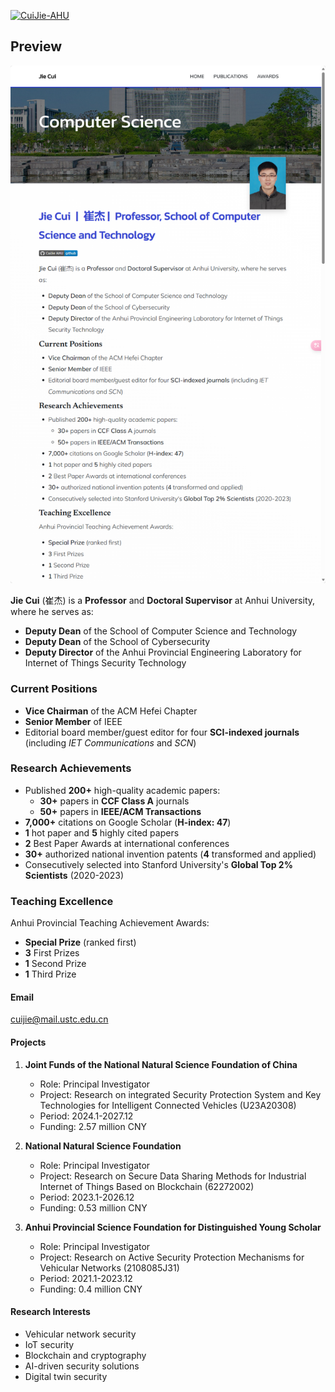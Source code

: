 [![CuiJie-AHU](https://img.shields.io/badge/CuiJie%20AHU-github-blue?logo=github)](https://github.com/CuiJie-AHU)

## Preview
[![Screenshot of the Website](./pre.png)](https://cuijie-ahu.github.io/)

**Jie Cui** (崔杰) is a **Professor** and **Doctoral Supervisor** at Anhui University, where he serves as:
- **Deputy Dean** of the School of Computer Science and Technology
- **Deputy Dean** of the School of Cybersecurity
- **Deputy Director** of the Anhui Provincial Engineering Laboratory for Internet of Things Security Technology

### Current Positions
- **Vice Chairman** of the ACM Hefei Chapter
- **Senior Member** of IEEE
- Editorial board member/guest editor for four **SCI-indexed journals** (including *IET Communications* and *SCN*)

### Research Achievements
- Published **200+** high-quality academic papers:
  - **30+** papers in **CCF Class A** journals
  - **50+** papers in **IEEE/ACM Transactions**
- **7,000+** citations on Google Scholar (**H-index: 47**)
- **1** hot paper and **5** highly cited papers
- **2** Best Paper Awards at international conferences
- **30+** authorized national invention patents (**4** transformed and applied)
- Consecutively selected into Stanford University's **Global Top 2% Scientists** (2020-2023)

### Teaching Excellence
Anhui Provincial Teaching Achievement Awards:
- **Special Prize** (ranked first)
- **3** First Prizes
- **1** Second Prize
- **1** Third Prize

#### Email
cuijie@mail.ustc.edu.cn

#### Projects

1. **Joint Funds of the National Natural Science Foundation of China**
   - Role: Principal Investigator
   - Project: Research on integrated Security Protection System and Key Technologies for Intelligent Connected Vehicles (U23A20308)
   - Period: 2024.1-2027.12
   - Funding: 2.57 million CNY

2. **National Natural Science Foundation**
   - Role: Principal Investigator
   - Project: Research on Secure Data Sharing Methods for Industrial Internet of Things Based on Blockchain (62272002)
   - Period: 2023.1-2026.12
   - Funding: 0.53 million CNY

3. **Anhui Provincial Science Foundation for Distinguished Young Scholar**
   - Role: Principal Investigator
   - Project: Research on Active Security Protection Mechanisms for Vehicular Networks (2108085J31)
   - Period: 2021.1-2023.12
   - Funding: 0.4 million CNY

#### Research Interests
- Vehicular network security 
- IoT security 
- Blockchain and cryptography 
- AI-driven security solutions 
- Digital twin security

